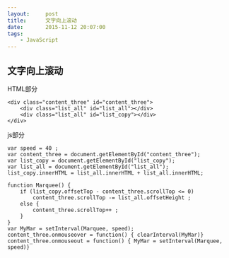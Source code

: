 ```yaml
---
layout:     post
title:      文字向上滚动
date:       2015-11-12 20:07:00
tags:
    - JavaScript
---
```


## 文字向上滚动

 HTML部分
 
    <div class="content_three" id="content_three">
		<div class="list_all" id="list_all"></div>
		<div class="list_all" id="list_copy"></div>
    </div>
  
 js部分 
 
    var speed = 40 ;
    var content_three = document.getElementById("content_three");  
    var list_copy = document.getElementById("list_copy");  
    var list_all = document.getElementById("list_all");  
    list_copy.innerHTML = list_all.innerHTML + list_all.innerHTML;
    
    function Marquee() {  
        if (list_copy.offsetTop - content_three.scrollTop <= 0)  
            content_three.scrollTop -= list_all.offsetHeight ; 
        else {  
            content_three.scrollTop++ ; 
        }  
    }  
    var MyMar = setInterval(Marquee, speed);  
    content_three.onmouseover = function() { clearInterval(MyMar)} 
    content_three.onmouseout = function() { MyMar = setInterval(Marquee, speed)} 